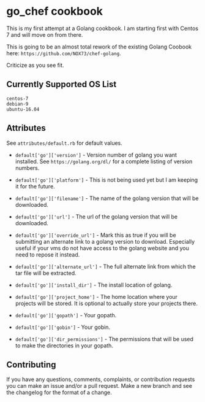 # go_chef cookbook

This is my first attempt at a Golang cookbook. I am starting first with Centos 7 and will move on from there.

This is going to be an almost total rework of the existing Golang Coobook here:
`https://github.com/NOX73/chef-golang`.

Criticize as you see fit.

## Currently Supported OS List

```
centos-7
debian-9
ubuntu-16.04
```

## Attributes

See `attributes/default.rb` for default values.

- `default['go']['version']` - Version number of golang you want installed. See `https://golang.org/dl/` for a complete listing of version numbers.

- `default['go']['platform']` - This is not being used yet but I am keeping it for the future.

- `default['go']['filename']` - The name of the golang version that will be downloaded.

- `default['go']['url']` - The url of the golang version that will be downloaded.

- `default['go']['override_url']` - Mark this as true if you will be submitting an alternate link to a golang version to download. Especially useful if your vms do not have access to the golang website and you need to repose it instead.

- `default['go']['alternate_url']` - The full alternate link from which the tar file will be extracted.

- `default['go']['install_dir']` - The install location of golang.

- `default['go']['project_home']` - The home location where your projects will be stored. It is optional to actually store your projects there.

- `default['go']['gopath']` - Your gopath.

- `default['go']['gobin']` - Your gobin.  

- `default['go']['dir_permissions']` - The permissions that will be used to make the directories in your gopath.

## Contributing

If you have any questions, comments, complaints, or contribution requests you can make an issue and/or a pull request. Make a new branch and see the changelog for the format of a change.
